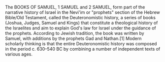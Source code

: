 The BOOKS OF SAMUEL, 1 SAMUEL and 2 SAMUEL, form part of the narrative history of Israel in the Nevi'im or "prophets" section of the Hebrew Bible/Old Testament, called the Deuteronomistic history, a series of books (Joshua, Judges, Samuel and Kings) that constitute a theological history of the Israelites and aim to explain God's law for Israel under the guidance of the prophets. According to Jewish tradition, the book was written by Samuel, with additions by the prophets Gad and Nathan.[1] Modern scholarly thinking is that the entire Deuteronomistic history was composed in the period c. 630–540 BC by combining a number of independent texts of various ages.
